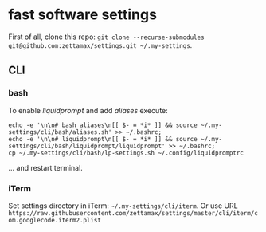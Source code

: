 # fast software settings

First of all, clone this repo: `git clone --recurse-submodules git@github.com:zettamax/settings.git ~/.my-settings`.

## CLI 

### bash 
To enable *liquidprompt* and add *aliases* execute:
```
echo -e '\n\n# bash aliases\n[[ $- = *i* ]] && source ~/.my-settings/cli/bash/aliases.sh' >> ~/.bashrc;
echo -e '\n\n# liquidprompt\n[[ $- = *i* ]] && source ~/.my-settings/cli/bash/liquidprompt/liquidprompt' >> ~/.bashrc;
cp ~/.my-settings/cli/bash/lp-settings.sh ~/.config/liquidpromptrc
```
... and restart terminal.

### iTerm
Set settings directory in iTerm: `~/.my-settings/cli/iterm`. Or use URL `https://raw.githubusercontent.com/zettamax/settings/master/cli/iterm/com.googlecode.iterm2.plist`
